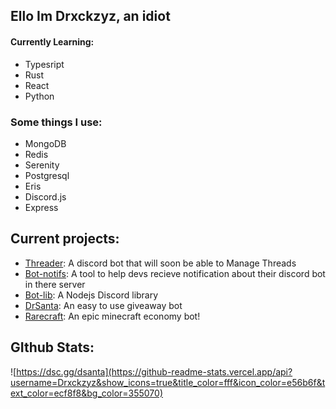 ## Ello Im Drxckzyz, an idiot

#### Currently Learning:

* Typesript
* Rust
* React
* Python

### Some things I use:

* MongoDB
* Redis
* Serenity
* Postgresql
* Eris
* Discord.js
* Express

## Current projects:

* [Threader](https://github.com/Drxckzyz/threader): A discord bot that will soon be able to Manage Threads
* [Bot-notifs](https://github.com/Drxckzyz/bot-notifis): A tool to help devs recieve notification about their discord bot in there server
* [Bot-lib](https://github.com/PewPew-Development/Bot-lib): A Nodejs Discord library
* [DrSanta](https://top.gg/bot/776590574353383454): An easy to use giveaway bot
* [Rarecraft](https://top.gg/bot/783400981990735913): An epic minecraft economy bot!

## GIthub Stats:
![https://dsc.gg/dsanta](https://github-readme-stats.vercel.app/api?username=Drxckzyz&show_icons=true&title_color=fff&icon_color=e56b6f&text_color=ecf8f8&bg_color=355070)
